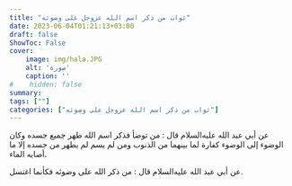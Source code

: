 ```yaml
---
title: "ثواب من ذكر اسم الله عزوجل على وضوئه"
date: 2023-06-04T01:21:13+03:00
draft: false
ShowToc: False
cover:
    image: img/hala.JPG
    alt: 'صورة'
    caption: ''
#    hidden: false
summary: 
tags: [""]
categories: ["ثواب من ذكر اسم الله عزوجل على وضوئه"]
---
```

عن أبي عبد الله عليه‌السلام قال : من توضأ فذكر
اسم الله طهر جميع جسده وكان الوضوء إلى الوضوء كفارة لما بينهما من
الذنوب ومن لم يسم لم يطهر من جسده إلا ما أصابه الماء.

عن أبي عبد الله عليه‌السلام قال :
من ذكر الله على وضوئه فكأنما اغتسل.

